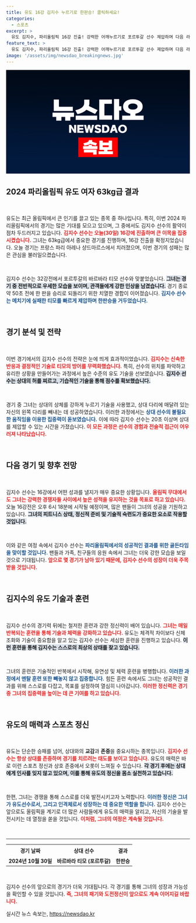 ```yaml
---
title: 유도 16강 김지수 누르기로 한판승! 클릭하세요!
categories:
  - 스포츠
excerpt: >
  유도 김지수, 파리올림픽 16강 진출! 강력한 어깨누르기로 포르투갈 선수 제압하며 다음 라운드에 도전합니다. 오늘 오후 6시 18분, 기대되는 16강전이 시작됩니다!
feature_text: >
  유도 김지수, 파리올림픽 16강 진출! 강력한 어깨누르기로 포르투갈 선수 제압하며 다음 라운드에 도전합니다. 오늘 오후 6시 18분, 기대되는 16강전이 시작됩니다!
image: '/assets/img/newsdao_breakingnews.jpg'
---
```


<p><img src="/assets/img/newsdao_breakingnews.jpg" alt="pcversion 속보" /></p>

<h2 data-ke-size="size26">2024 파리올림픽 유도 여자 63kg급 결과</h2>

<p data-ke-size="size16">&nbsp;</p>

<p>유도는 최근 올림픽에서 큰 인기를 끌고 있는 종목 중 하나입니다. 특히, 이번 2024 파리올림픽에서의 경기는 많은 기대를 모으고 있으며, 그 중에서도 김지수 선수의 활약이 점차 두드러지고 있습니다. <b><span style="color: #ee2323;">김지수 선수는 오늘(30일) 16강에 진출하며 큰 이목을 집중시켰습니다.</span></b> 그녀는 63kg급에서 중요한 경기를 진행하며, 16강 진출을 확정지었습니다. 오늘 경기는 프랑스 파리 아레나 샹드마르스에서 치러졌으며, 이번 경기의 성패는 많은 관심을 불러일으켰습니다.</p>

<p data-ke-size="size16">&nbsp;</p>

<p>김지수 선수는 32강전에서 포르투갈의 바르바라 티모 선수와 맞붙었습니다. <b><span style="background-color: #21538527;">그녀는 경기 중 전반적으로 우세한 모습을 보이며, 관객들에게 강한 인상을 남겼습니다.</span></b> 경기 종료 약 50초 전에 한 판을 승리로 되돌리기 위한 치열한 경합이 이어졌습니다. <b><span style="color: #1a5490;">김지수 선수는 메치기에 실패한 티모를 빠르게 제압하며 한판승을 거두었습니다.</span></b> </p>

<p data-ke-size="size16">&nbsp;</p>

<h2 data-ke-size="size26">경기 분석 및 전략</h2>

<p data-ke-size="size16">&nbsp;</p>

<p>이번 경기에서의 김지수 선수의 전략은 눈에 띄게 효과적이었습니다. <b><span style="color: #ee2323;">김지수는 신속한 반응과 결정적인 기술로 티모의 방어를 무력화했습니다.</span></b> 특히, 선수의 위치를 파악하고 유리한 상황을 만들어가는 과정에서 높은 수준의 유도 기술을 선보였습니다. <b><span style="background-color: #21538527;">김지수 선수는 상대의 허를 찌르고, 기습적인 기술을 통해 점수를 확보했습니다.</span></b> </p>

<p data-ke-size="size16">&nbsp;</p>

<p>경기 중 그녀는 상대의 상체를 강하게 누르기 기술을 사용했고, 상대 다리에 매달려 있는 자신의 왼쪽 다리를 빼내는 데 성공하였습니다. 이러한 과정에서는 <b><span style="color: #1a5490;">상대 선수의 불필요한 움직임을 이용한 집중력이 돋보였습니다.</span></b> 이에 따라 김지수 선수는 20초 이상며 상대를 제압할 수 있는 시간을 가졌습니다. <b><span style="color: #ee2323;">이 모든 과정은 선수의 경험과 전술적 접근이 어우러져 나타났습니다.</span></b></p>

<p data-ke-size="size16">&nbsp;</p>

<h2 data-ke-size="size26">다음 경기 및 향후 전망</h2>

<p data-ke-size="size16">&nbsp;</p>

<p>김지수 선수는 16강에서 어떤 성과를 낼지가 매우 중요한 상황입니다. <b><span style="color: #ee2323;">올림픽 무대에서도 그녀는 강력한 경쟁자들 사이에서 높은 성적을 유지하는 것을 목표로 하고 있습니다.</span></b> 오늘 16강전은 오후 6시 18분에 시작될 예정이며, 많은 팬들이 그녀의 성공을 기원하고 있습니다. <b><span style="background-color: #21538527;">그녀의 피트니스 상태, 정신적 준비 및 기술적 숙련도가 중요한 요소로 작용할 것입니다.</span></b></p>

<p data-ke-size="size16">&nbsp;</p>

<p>이와 같은 여정 속에서 김지수 선수는 <b><span style="color: #1a5490;">파리올림픽에서의 성공적인 결과를 위한 골든타임을 맞이할 것입니다.</span></b> 팬들과 가족, 친구들의 응원 속에서 그녀는 더욱 강한 모습을 보일 것으로 기대됩니다. <b><span style="color: #ee2323;">앞으로 몇 경기가 남아 있기 때문에, 김지수 선수의 성장이 더욱 주목받을 것입니다.</span></b></p>

<p data-ke-size="size16">&nbsp;</p>

<h2 data-ke-size="size26">김지수의 유도 기술과 훈련</h2>

<p data-ke-size="size16">&nbsp;</p>

<p>김지수 선수의 경기력 뒤에는 철저한 훈련과 강한 정신력이 배어 있습니다. <b><span style="color: #ee2323;">그녀는 매일 반복되는 훈련을 통해 기술과 체력을 강화하고 있습니다.</span></b> 유도는 체격적 차이보다 신체 조화와 기술이 중요함을 알고 있는 김지수 선수는 세심한 훈련을 진행하고 있습니다. <b><span style="background-color: #21538527;">이런 훈련을 통해 김지수는 스스로의 최상의 상태를 찾고 있습니다.</span></b></p>

<p data-ke-size="size16">&nbsp;</p>

<p>그녀의 훈련은 기술적인 반복에서 시작해, 유연성 및 체력 훈련을 병행합니다. <b><span style="color: #1a5490;">이러한 과정에서 멘탈 훈련 또한 빼놓지 않고 집중합니다.</span></b> 힘든 훈련 속에서도 그녀는 성공적인 결과를 위해 스스로를 다잡고, 목표를 설정하여 열심히 나아갑니다. <b><span style="color: #ee2323;">이러한 정신력은 경기 중 그녀의 집중력을 높이는 데 큰 기여를 하고 있습니다.</span></b></p>

<p data-ke-size="size16">&nbsp;</p>

<h2 data-ke-size="size26">유도의 매력과 스포츠 정신</h2>

<p data-ke-size="size16">&nbsp;</p>

<p>유도는 단순한 승패를 넘어, 상대와의 <strong>교감</strong>과 <strong>존중</strong>을 중요시하는 종목입니다. <b><span style="color: #ee2323;">김지수 선수는 항상 상대를 존중하며 경기를 치르려는 태도를 보이고 있습니다.</span></b> 유도의 매력은 바로 이런 스포츠 정신과 상호 존중에서 오롯이 느껴질 수 있습니다. <b><span style="background-color: #21538527;">각 경기 후에는 상대에게 인사를 잊지 않고 있으며, 이를 통해 유도의 정신을 몸소 실천하고 있습니다.</span></b></p>

<p data-ke-size="size16">&nbsp;</p>

<p>한편, 그녀는 경쟁을 통해 스스로를 더욱 발전시키고자 노력합니다. <b><span style="color: #1a5490;">이러한 정신은 그녀가 유도선수로서, 그리고 인격체로서 성장하는 데 중요한 역할을 합니다.</span></b> 김지수 선수는 앞으로도 올림픽을 계기로 더 많은 사람들에게 유도의 매력을 알리고, 자신의 기술을 발전시키는 데 열정을 쏟을 것입니다. <b><span style="color: #ee2323;">이처럼, 그녀의 여정은 계속될 것입니다.</span></b></p>

<p data-ke-size="size16">&nbsp;</p>

<hr/>

<table style="width:100%;">
  <tr>
    <th style="text-align: center; height: 25px;">
      <b>경기 날짜</b>
    </th>
    <th style="text-align: center; height: 25px;">
      <b>상대 선수</b>
    </th>
    <th style="text-align: center; height: 25px;">
      <b>결과</b>
    </th>
  </tr>
  <tr>
    <td style="text-align: center; height: 17px;">
      <b>2024년 10월 30일</b>
    </td>
    <td style="text-align: center; height: 17px;">
      <b>바르바라 티모 (포르투갈)</b>
    </td>
    <td style="text-align: center; height: 17px;">
      <b>한판승</b>
    </td>
  </tr>
</table>

<p data-ke-size="size16">&nbsp;</p>

<p>김지수 선수의 앞으로의 경기가 더욱 기대됩니다. 각 경기를 통해 그녀의 성장과 가능성을 확인할 수 있을 것입니다. <b><span style="color: #ee2323;">즉, 그녀의 패기와 도전정신이 앞으로도 계속 이어지길 바랍니다.</span></b></p>
실시간 뉴스 속보는, <a href="https://newsdao.kr" rel="dofollow">https://newsdao.kr</a>


